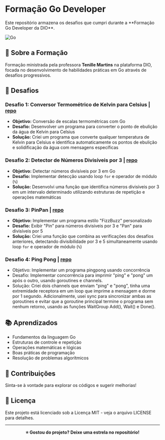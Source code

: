 <div>
  <h1>Formação Go Developer</h1>

  <p>Este repositório armazena os desafios que cumpri durante a **Formação Go Developer da DIO**.</p>

  ![Go](https://img.shields.io/badge/Go-00ADD8?style=for-the-badge&logo=go&logoColor=white)
</div>

## 🎯 Sobre a Formação
Formação ministrada pela professora **Tenille Martins** na plataforma DIO, focada no desenvolvimento de habilidades práticas em Go através de desafios progressivos.

## 🚀 Desafios

### Desafio 1: Conversor Termométrico de Kelvin para Celsius | [repo](challenge1-temperature-converter.go)
- **Objetivo:** Conversão de escalas termométricas com Go
- **Desafio:** Desenvolver um programa para converter o ponto de ebulição da água de Kelvin para Celsius
- **Solução:** Criei um programa que converte qualquer temperatura de Kelvin para Celsius e identifica automaticamente os pontos de ebulição e solidificação da água com mensagens específicas

### Desafio 2: Detector de Números Divisíveis por 3 | [repo](challenge2-divisible-by-three.go)
- **Objetivo:** Detectar números divisíveis por 3 em Go
- **Desafio:** Implementar detecção usando loop `for` e operador de módulo (`%`)
- **Solução:** Desenvolvi uma função que identifica números divisíveis por 3 em um intervalo determinado utilizando estruturas de repetição e operações matemáticas

### Desafio 3: PinPan | [repo](challenge3-pinpan.go)
- **Objetivo:** Implementar um programa estilo "FizzBuzz" personalizado
- **Desafio:** Exibir "Pin" para números divisíveis por 3 e "Pan" para divisíveis por 5
- **Solução:** Criei uma função que combina as verificações dos desafios anteriores, detectando divisibilidade por 3 e 5 simultaneamente usando loop `for` e operador de módulo (`%`)

### Desafio 4: Ping Pong | [repo](challenge4-pingpong-concurrency.go)
- Objetivo: Implementar um programa pingpong usando concorrência
- Desafio: Implementar concorrência para imprimir "ping" e "pong" um após o outro, usando goroutines e channels.
- Solução: Criei dois channels que enviam "ping" e "pong", tinha uma extremidade receptora em um loop que imprime a mensagem e dorme por 1 segundo. Adicionalmente, usei sync para sincronizar ambas as goroutines e evitar que a goroutine principal termine o programa sem nenhum retorno, usando as funções WaitGroup Add(), Wait() e Done().

## 📚 Aprendizados
- Fundamentos da linguagem Go
- Estruturas de controle e repetição
- Operações matemáticas e lógicas
- Boas práticas de programação
- Resolução de problemas algorítmicos

## 🤝 Contribuições
Sinta-se à vontade para explorar os códigos e sugerir melhorias!


## 📄 Licença
Este projeto está licenciado sob a Licença MIT - veja o arquivo LICENSE para detalhes.

---
<div align="center">
  <b>⭐ Gostou do projeto? Deixe uma estrela no repositório!</b>
</div>
